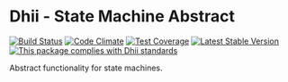 # Dhii - State Machine Abstract

[![Build Status](https://travis-ci.org/dhii/state-machine-abstract.svg?branch=master)](https://travis-ci.org/dhii/state-machine-abstract)
[![Code Climate](https://codeclimate.com/github/dhii/state-machine-abstract/badges/gpa.svg)](https://codeclimate.com/github/dhii/state-machine-abstract)
[![Test Coverage](https://codeclimate.com/github/dhii/state-machine-abstract/badges/coverage.svg)](https://codeclimate.com/github/dhii/state-machine-abstract/coverage)
[![Latest Stable Version](https://poser.pugx.org/dhii/state-machine-abstract/version)](https://packagist.org/packages/dhii/state-machine-abstract)
[![This package complies with Dhii standards](https://img.shields.io/badge/Dhii-Compliant-green.svg?style=flat-square)][Dhii]

Abstract functionality for state machines.

[Dhii]: https://github.com/Dhii/dhii
